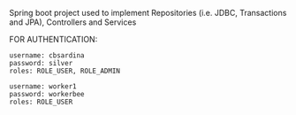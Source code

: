 Spring boot project used to implement Repositories (i.e. JDBC, Transactions and JPA), Controllers and Services

FOR AUTHENTICATION: 

    username: cbsardina
    password: silver
    roles: ROLE_USER, ROLE_ADMIN
    
    username: worker1
    password: workerbee
    roles: ROLE_USER
    
    
        